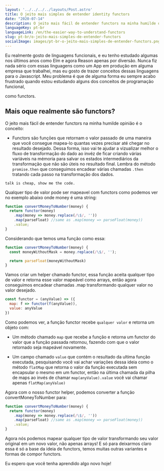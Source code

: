 ```yaml
---
layout: '../../../../layouts/Post.astro'
title: O jeito mais simples de entender identity functors
date: "2020-07-14"
description: O jeito mais fácil de entender functors na minha humilde opinião é o conceito...
languageKey: pt-br
languageLink: /en/the-easier-way-to-understand-functors
slug: pt-br/o-jeito-mais-simples-de-entender-functors
socialImage: images/pt-br-o-jeito-mais-simples-de-entender-functors.png
---
```


Eu realmente gosto de linguagens funcionais, e eu tenho estudado algumas nos últimos anos como Elm e agora Reason apenas por diversão. Nunca fiz nada sério com essas linguagens como um App em produção em alguma empresa que trabalhei, mas eu gosto de trazer conceitos dessas linguagens para o Javascript. Meu problema é que de alguma forma eu sempre acabo frustrado quando estou estudando alguns dos conceitos de programação funcional,

como functors.

<h2 class="subtitle--separator">Mais oque realmente são functors?</h2>


O jeito mais fácil de entender functors na minha humilde opinião é o conceito: 

- Functors são funçōes que retornam o valor passado de uma maneira que você consegue mapea-lo quantas vezes precisar até chegar no resultado desejado. Dessa forma, isso vai te ajudar a vizualizar melhor o fluxo de transformação do dado ao invéz de ficar criando várias variáveis na mémoria para salvar os estados intermediários da transformação que não são úteis no resultado final. Lembra do método `promise.then` que conseguimos encadear várias chamadas `.then` tratando cada passo na transformação dos dados.

`talk is cheap, show me the code.`


Qualquer tipo de valor pode ser mapeavel com functors como podemos ver no exemplo abaixo onde money é uma string:

```js
function convertMoneyToNumber(money) {
  return functor(money)
    .map(money => money.replace(/\$/, ''))
	.map(parseFloat) //same as .map(money => parseFloat(money))
    .value;
}
```

Considerando que temos uma função como essa:

```js
function convertMoneyToNumber(money) {
  const moneyWithoutMask = money.replace(/\$/, '');

  return parseFloat(moneyWithoutMask)
}
```

Vamos criar um helper chamado functor, essa função aceita qualquer tipo de valor e retorna esse valor mapeável como arrays, então agora conseguimos encadear chamadas .map transformando qualquer valor no valor desejado.

```js
const functor = (anyValue) => ({
  map: f => functor(f(anyValue)),
  value: anyValue
})
```

Como podemos ver, a função functor recebe `qualquer valor` e retorna um objeto com:

- Um método chamado `map` que recebe a função e retorna um functor do valor que a função passada retornou, fazendo com que o valor retornado seja mapeável novamente.

- Um campo chamado `value` que contém o resultado da ultima função executada, pesquisando você vai achar variações dessa ideia como o método `flatMap` que retorna o valor da função executada sem encapsular o mesmo em um functor, então na última chamada da pilha de maps ao invés de chamar `map(anyValue).value` você vai chamar apenas `flatMap(anyValue)`

Agora com o nosso functor helper, podemos converter a função convertMoneyToNumber para:


```js
function convertMoneyToNumber(money) {
  return functor(money)
    .map(money => money.replace(/\$/, ''))
	.map(parseFloat) //same as .map(money => parseFloat(money))
    .value;
}
```

Agora nós podemos mapear qualquer tipo de valor transformando seu valor original em um novo valor, não apenas arrays! E só para deixarmos claro essa é só a base da ideia de functors, temos muitas outras variantes e formas de compor functors.

Eu espero que você tenha aprendido algo novo hoje! 